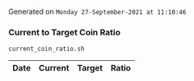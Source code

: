 Generated on `Monday 27-September-2021 at 11:10:46`

### Current to Target Coin Ratio
`current_coin_ratio.sh`

Date|Current|Target|Ratio
---|---|---|---

